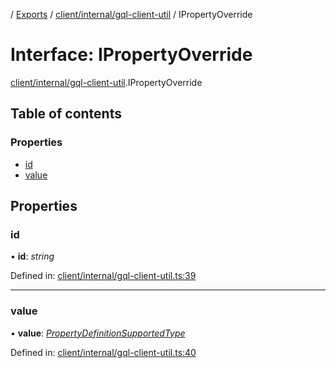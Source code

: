 [](../README.md) / [Exports](../modules.md) / [client/internal/gql-client-util](../modules/client_internal_gql_client_util.md) / IPropertyOverride

# Interface: IPropertyOverride

[client/internal/gql-client-util](../modules/client_internal_gql_client_util.md).IPropertyOverride

## Table of contents

### Properties

- [id](client_internal_gql_client_util.ipropertyoverride.md#id)
- [value](client_internal_gql_client_util.ipropertyoverride.md#value)

## Properties

### id

• **id**: *string*

Defined in: [client/internal/gql-client-util.ts:39](https://github.com/onzag/itemize/blob/3efa2a4a/client/internal/gql-client-util.ts#L39)

___

### value

• **value**: [*PropertyDefinitionSupportedType*](../modules/base_root_module_itemdefinition_propertydefinition_types.md#propertydefinitionsupportedtype)

Defined in: [client/internal/gql-client-util.ts:40](https://github.com/onzag/itemize/blob/3efa2a4a/client/internal/gql-client-util.ts#L40)
